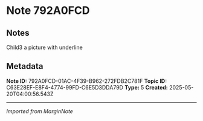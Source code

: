 # Note 792A0FCD

## Notes

Child3 a picture with underline 

## Metadata

**Note ID:** 792A0FCD-01AC-4F39-B962-272FDB2C781F
**Topic ID:** C63E28EF-E8F4-4774-99FD-C6E5D3DDA79D
**Type:** 5
**Created:** 2025-05-20T04:00:56.543Z

---
*Imported from MarginNote*